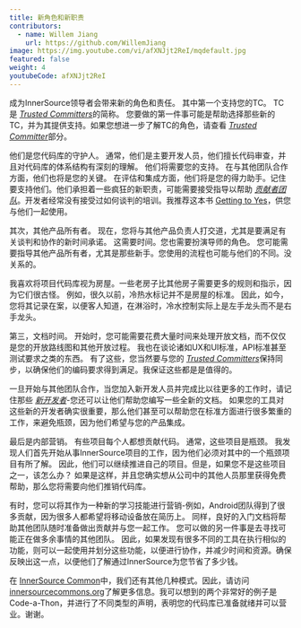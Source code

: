 ```yaml
---
title: 新角色和新职责
contributors:
  - name: Willem Jiang
    url: https://github.com/WillemJiang
image: https://img.youtube.com/vi/afXNJjt2ReI/mqdefault.jpg
featured: false
weight: 4
youtubeCode: afXNJjt2ReI
---
```

<div class="paragraph">
<p>成为InnerSource领导者会带来新的角色和责任。
其中第一个支持您的TC。 TC是 <a href="https://innersourcecommons.org/resources/learningpath/trusted-committer/zh/index"><em>Trusted Committers</em></a>的简称。
您要做的第一件事可能是帮助选择那些新的TC，并为其提供支持。如果您想进一步了解TC的角色，请查看 <a href="https://innersourcecommons.org/resources/learningpath/trusted-committer/zh/index"><em>Trusted Committer</em></a>部分。</p>
</div>
<div class="paragraph">
<p>他们是您代码库的守护人。
通常，他们是主要开发人员，他们擅长代码审查，并且对代码库的体系结构有深刻的理解。
他们将需要您的支持。
在与其他团队合作方面，他们也将是您的关键。
在评估和集成方面，他们将是您的得力助手。记住要支持他们。他们承担着一些疯狂的新职责，可能需要接受指导以帮助 <a href="https://innersourcecommons.org/resources/learningpath/contributor/zh/index"><em>贡献者团队</em></a>。开发者经常没有接受过如何谈判的培训。我推荐这本书 <a href="https://www.amazon.com/Getting-Yes-Negotiating-Agreement-Without/dp/0143118757/">Getting to Yes</a>，供您与他们一起使用。</p>
</div>
<div class="paragraph">
<p>其次，其他产品所有者。
现在，您将与其他产品负责人打交道，尤其是要满足有关谈判和协作的新时间承诺。
这需要时间。您也需要扮演导师的角色。
您可能需要指导其他产品所有者，尤其是那些新手。您使用的流程也可能与他们的不同。没关系的。</p>
</div>
<div class="paragraph">
<p>我喜欢将项目代码库视为房屋。一些老房子比其他房子需要更多的规则和指示，因为它们很古怪。
例如，很久以前，冷热水标记并不是房屋的标准。
因此，如今，您将其记录在案，以便客人知道，在淋浴时，冷水控制实际上是左手龙头而不是右手龙头。</p>
</div>
<div class="paragraph">
<p>第三，文档时间。
开始时，您可能需要花费大量时间来处理开放文档，而不仅仅是您的开放路线图和其他开放过程。
我也在谈论诸如UX和UI标准，API标准甚至测试要求之类的东西。
有了这些，您当然要与您的 <a href="https://innersourcecommons.org/resources/learningpath/trusted-committer/zh/index"><em>Trusted Committers</em></a>保持同步，以确保他们的编码要求得到满足。我保证这些都是是值得的。</p>
</div>
<div class="paragraph">
<p>一旦开始与其他团队合作，当您加入新开发人员并完成比以往更多的工作时，请记住那些 <a href="https://innersourcecommons.org/resources/learningpath/contributor/zh/index"><em>新开发者</em></a>-您还可以让他们帮助您编写一些全新的文档。
如果您的工具对这些新的开发者确实很重要，那么他们甚至可以帮助您在标准方面进行很多繁重的工作，来避免瓶颈，因为他们希望与您的产品集成。</p>
</div>
<div class="paragraph">
<p>最后是内部营销。
有些项目每个人都想贡献代码。
通常，这些项目是瓶颈。
我发现人们首先开始从事InnerSource项目的工作，因为他们必须对其中的一个瓶颈项目有所了解。
因此，他们可以继续推进自己的项目。但是，如果您不是这些项目之一，该怎么办？
如果是这样，并且您确实想从公司中的其他人员那里获得免费帮助，那么您将需要向他们推销代码库。</p>
</div>
<div class="paragraph">
<p>有时，您可以将其作为一种新的学习技能进行营销-例如，Android团队得到了很多贡献，因为很多人都希望将移动设备放在简历上。
同样，良好的入门文档将帮助其他团队随时准备做出贡献并与您一起工作。
您可以做的另一件事是去寻找可能正在做多余事情的其他团队。
因此，如果发现有很多不同的工具在执行相似的功能，则可以一起使用并划分这些功能，以便进行协作，并减少时间和资源。确保反映出这一点，以便他们了解通过InnerSource为您节省了多少钱。</p>
</div>
<div class="paragraph">
<p>在 <a href="http://innersourcecommons.org/">InnerSource Common</a>中，我们还有其他几种模式。因此，请访问 <a href="http://innersourcecommons.org/">innersourcecommons.org</a>了解更多信息。我可以想到的两个非常好的例子是Code-a-Thon，并进行了不同类型的声明，表明您的代码库已准备就绪并可以营业。谢谢。</p>
</div>
<!--- This file autogenerated from https://github.com/InnerSourceCommons/InnerSourceLearningPath/blob/master/scripts -->